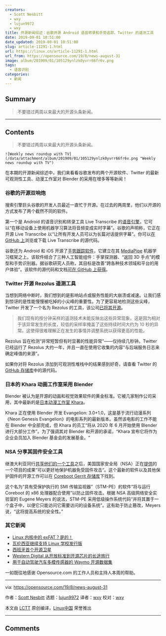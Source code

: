 ```yaml
---
creators:
  - Scott Nesbitt
  - wxy
  - lujun9972
  - wxy
title: 开源新闻综述：谷歌开源 Android 语音转录和手势追踪、Twitter 的遥测工具
date: 2019-09-01 10:51:00
date_updated: 2019-09-01 10:51:00
slug: article-11291-1.html
url: https://linux.cn/article-11291-1.html
url_from: https://opensource.com/19/8/news-august-31
image: album/201909/01/105129ynlzk0yvrr66fr6v.png
tags:
  - 语音识别
categories:
  - 新闻
---
```


## Summary

> 不要错过两周以来最大的开源头条新闻。

***

<!-- more -->

## Contents

> 
> 不要错过两周以来最大的开源头条新闻。
> 
> 
> 

`![Weekly news roundup with TV](/data/attachment/album/201909/01/105129ynlzk0yvrr66fr6v.png "Weekly news roundup with TV")`

在本期的开源新闻综述中，我们来看看谷歌发布的两个开源软件、Twitter 的最新可观测性工具、动漫工作室对 Blender 的采用在增多等等新闻！

### 谷歌的开源双响炮

搜索引擎巨头谷歌的开发人员最近一直忙于开源。在过去的两周里，他们以开源的方式发布了两个截然不同的软件。

第一个是 Android 的语音识别和转录工具 Live Transcribe 的[语音引擎](https://venturebeat.com/2019/08/16/google-open-sources-live-transcribes-speech-engine/)，它可以“在移动设备上使用机器学习算法将音频变成实时字幕”。谷歌的声明称，它正在开源 Live Transcribe 以“让所有开发人员可以为长篇对话提供字幕”。你可以[在 GitHub 上](https://github.com/google/live-transcribe-speech-engine)浏览或下载 Live Transcribe 的源代码。

谷歌还为 Android 和 iOS 开源了[手势跟踪软件](https://venturebeat.com/2019/08/19/google-open-sources-gesture-tracking-ai-for-mobile-devices/)，它建立在其 [MediaPipe](https://github.com/google/mediapipe) 机器学习框架之上。该软件结合了三种人工智能组件：手掌探测器、“返回 3D 手点”的模型和手势识别器。据谷歌研究人员称，其目标是改善“跨各种技术领域和平台的用户体验”。该软件的源代码和文档[可在 GitHub 上获得](https://github.com/google/mediapipe/blob/master/mediapipe/docs/hand_tracking_mobile_gpu.md)。

### Twitter 开源 Rezolus 遥测工具

当想到网络中断时，我们想到的是影响站点或服务性能的大崩溃或减速。让我们感到惊讶的是性能慢慢被吃掉的小尖峰的重要性。为了更容易地检测这些尖峰，Twitter 开发了一个名为 Rezolus 的工具，该公司[已将其开源](https://blog.twitter.com/engineering/en_us/topics/open-source/2019/introducing-rezolus.html)。

> 
> 我们现有的按分钟采样的遥测技术未能反映出这些异常现象。这是因为相对于该异常发生的长度，较低的采样率掩盖了这些持续时间大约为 10 秒的异常。这使得很难理解正在发生的事情并调整系统以获得更高的性能。
> 
> 
> 

Rezolus 旨在检测“非常短暂但有时显著的性能异常”——仅持续几秒钟。Twitter 已经运行了 Rezolus 大约一年，并且一直在使用它收集的内容“与后端服务日志来确定峰值的来源”。

如果你对将 Rezolus 添加到可观测性堆栈中的结果感到好奇，请查看 Twitter 的 [GitHub 存储库](https://github.com/twitter/rezolus)中的源代码。

### 日本的 Khara 动画工作室采用 Blender

Blender 被认为是开源的动画和视觉效果软件的黄金标准。它被几家制作公司采用，其中最新的是[日本动漫工作室 Khara](https://www.neowin.net/news/anime-studio-khara-is-planning-to-use-open-source-blender-software/)。

Khara 正在使用 Blender 开发 Evangelion: 3.0+1.0，这是基于流行动漫系列《Neon Genesis Evangelion》的电影系列的最新版本。虽然该电影的工作不能在 Blender 中全部完成，但 Khara 的员工“将从 2020 年 6 月开始使用 Blender 进行大部分工作”。为了强调其对 Blender 和开源的承诺，“Khara 宣布它将作为企业会员加入 Blender 基金会的发展基金。“

### NSA 分享其固件安全工具

继澳大利亚同行[共享他们的一个工具](https://linux.cn/article-11241-1.html)之后，美国国家安全局（NSA）正在[提供](https://www.cyberscoop.com/nsa-firmware-open-source-coreboot-stm-pe-eugene-myers/)的一个项目的成果“可以更好地保护机器免受固件攻击“。这个最新的软件以及其他保护固件的开源工作可以在 [Coreboot Gerrit 存储库](https://review.coreboot.org/admin/repos)下找到。

这个名为“具有受保护执行的 SMI 传输监视器”（STM-PE）的软件“将与运行 Coreboot 的 x86 处理器配合使用”以防止固件攻击。根据 NSA 高级网络安全实验室的 Eugene Meyers 的说法，STM-PE 采用低级操作系统代码“并将其置于一个盒子中，以便它只能访问它需要访问的设备系统”。这有助于防止篡改，Meyers 说，“这将提高系统的安全性。”

### 其它新闻

* [Linux 内核中的 exFAT？是的！](https://cloudblogs.microsoft.com/opensource/2019/08/28/exfat-linux-kernel/)
* [瓦伦西亚继续支持 Linux 学校发行版](https://joinup.ec.europa.eu/collection/open-source-observatory-osor/news/120000-lliurex-desktops)
* [西班牙首个开源卫星](https://hackaday.com/2019/08/15/spains-first-open-source-satellite/)
* [Western Digital 从开放标准到开源芯片的长途旅行](https://www.datacenterknowledge.com/open-source/western-digitals-long-trip-open-standards-open-source-chips)
* [用于自动驾驶汽车多模传感器的 Waymo 开源数据集](https://venturebeat.com/2019/08/21/waymo-open-sources-data-set-for-autonomous-vehicle-multimodal-sensors/)

一如既往地感谢 Opensource.com 的工作人员和主持人本周的帮助。

---

via: <https://opensource.com/19/8/news-august-31>

作者：[Scott Nesbitt](https://opensource.com/users/scottnesbitt) 选题：[lujun9972](https://github.com/lujun9972) 译者：[wxy](https://github.com/wxy) 校对：[wxy](https://github.com/wxy)

本文由 [LCTT](https://github.com/LCTT/TranslateProject) 原创编译，[Linux中国](https://linux.cn/) 荣誉推出

***

## Comments
